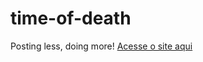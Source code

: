 # time-of-death
Posting less, doing more! 
[Acesse o site aqui](https://muriloxox.github.io/Time-of-death/)
